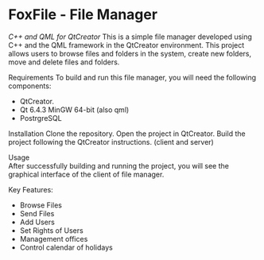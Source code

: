 # FoxFile - File Manager

*C++ and QML for QtCreator*
This is a simple file manager developed using C++ and the QML framework in the QtCreator environment. This project allows users to browse files and folders in the system, create new folders, move and delete files and folders.

Requirements
To build and run this file manager, you will need the following components:
- QtCreator.
- Qt 6.4.3 MinGW 64-bit (also qml)
- PostrgreSQL 
 
Installation
Clone the repository.
Open the project in QtCreator.
Build the project following the QtCreator instructions. (client and server)

Usage  
After successfully building and running the project, you will see the graphical interface of the client of file manager.

Key Features:
- Browse Files
- Send Files
- Add Users
- Set Rights of Users
- Management offices
- Control calendar of holidays
